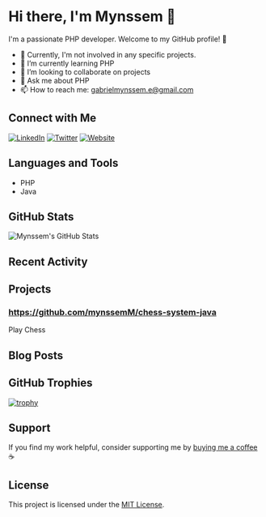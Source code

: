 # Hi there, I'm Mynssem 👋

I'm a passionate PHP developer. Welcome to my GitHub profile! 🚀

- 🔭 Currently, I'm not involved in any specific projects.
- 🌱 I’m currently learning PHP
- 👯 I’m looking to collaborate on projects
- 💬 Ask me about PHP
- 📫 How to reach me: gabrielmynssem.e@gmail.com

## Connect with Me

[![LinkedIn](https://img.shields.io/badge/LinkedIn-Connect-blue)](https://www.linkedin.com/in/gabriel-mynssem)
[![Twitter](https://img.shields.io/badge/Twitter-Follow-blue)](https://twitter.com/gabriel_my3643)
[![Website](https://img.shields.io/badge/Website-Visit-brightgreen)](https://yourwebsite.com)

## Languages and Tools

- PHP
- Java

## GitHub Stats

![Mynssem's GitHub Stats](https://github-readme-stats.vercel.app/api?username=mynssemM&show_icons=true&hide_border=true)

## Recent Activity

<!--START_SECTION:activity-->
<!-- GitHub Activity will be displayed here -->
<!--END_SECTION:activity-->

## Projects

### https://github.com/mynssemM/chess-system-java

Play Chess

## Blog Posts

<!-- BLOG-POST-LIST:START -->
<!-- Recent blog posts will be displayed here -->
<!-- BLOG-POST-LIST:END -->

## GitHub Trophies

[![trophy](https://github-profile-trophy.vercel.app/?username=yourusername)](https://github.com/ryo-ma/github-profile-trophy)

## Support

If you find my work helpful, consider supporting me by [buying me a coffee](link-to-buy-me-a-coffee) ☕️

## License

This project is licensed under the [MIT License](LICENSE).
